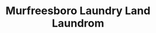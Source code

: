 ---
title: "Murfreesboro Laundry Land Laundrom"
url: /murfreesboro/murfreesboro-laundry-land-laundrom/
shop: Wäscherei
---
